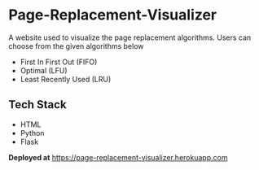# Page-Replacement-Visualizer
A website used to visualize the page replacement algorithms. Users can choose from the given algorithms below
- First In First Out (FIFO)
- Optimal (LFU)
- Least Recently Used (LRU)

## Tech Stack
- HTML
- Python
- Flask

**Deployed at** https://page-replacement-visualizer.herokuapp.com

